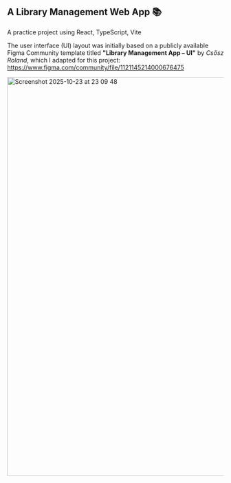 ## A Library Management Web App 📚

A practice project using React, TypeScript, Vite

The user interface (UI) layout was initially based on a publicly available Figma Community template titled <b>"Library Management App – UI"</b> by <i>Csősz Roland</i>, which I adapted for this project: https://www.figma.com/community/file/1121145214000676475 

<img width="1670" height="929" alt="Screenshot 2025-10-23 at 23 09 48" src="https://github.com/user-attachments/assets/76210865-3778-4fd1-9196-1d1c8c80fee5" />
